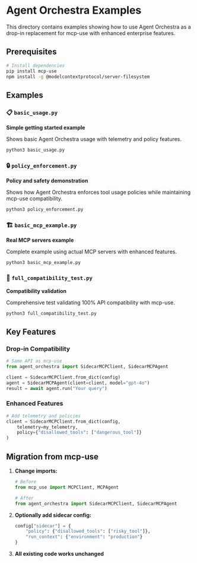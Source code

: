 # Agent Orchestra Examples

This directory contains examples showing how to use Agent Orchestra as a drop-in replacement for mcp-use with enhanced enterprise features.

## Prerequisites

```bash
# Install dependencies
pip install mcp-use
npm install -g @modelcontextprotocol/server-filesystem
```

## Examples

### 📋 `basic_usage.py`
**Simple getting started example**

Shows basic Agent Orchestra usage with telemetry and policy features.

```bash
python3 basic_usage.py
```

### 🔒 `policy_enforcement.py` 
**Policy and safety demonstration**

Shows how Agent Orchestra enforces tool usage policies while maintaining mcp-use compatibility.

```bash
python3 policy_enforcement.py
```

### 🏗️ `basic_mcp_example.py`
**Real MCP servers example**

Complete example using actual MCP servers with enhanced features.

```bash
python3 basic_mcp_example.py
```

### 🧪 `full_compatibility_test.py`
**Compatibility validation**

Comprehensive test validating 100% API compatibility with mcp-use.

```bash
python3 full_compatibility_test.py
```

## Key Features

### Drop-in Compatibility
```python
# Same API as mcp-use
from agent_orchestra import SidecarMCPClient, SidecarMCPAgent

client = SidecarMCPClient.from_dict(config)
agent = SidecarMCPAgent(client=client, model="gpt-4o")
result = await agent.run("Your query")
```

### Enhanced Features
```python
# Add telemetry and policies
client = SidecarMCPClient.from_dict(config,
    telemetry=my_telemetry,
    policy={"disallowed_tools": ["dangerous_tool"]}
)
```

## Migration from mcp-use

1. **Change imports:**
   ```python
   # Before
   from mcp_use import MCPClient, MCPAgent
   
   # After  
   from agent_orchestra import SidecarMCPClient, SidecarMCPAgent
   ```

2. **Optionally add sidecar config:**
   ```python
   config["sidecar"] = {
       "policy": {"disallowed_tools": ["risky_tool"]},
       "run_context": {"environment": "production"}
   }
   ```

3. **All existing code works unchanged**